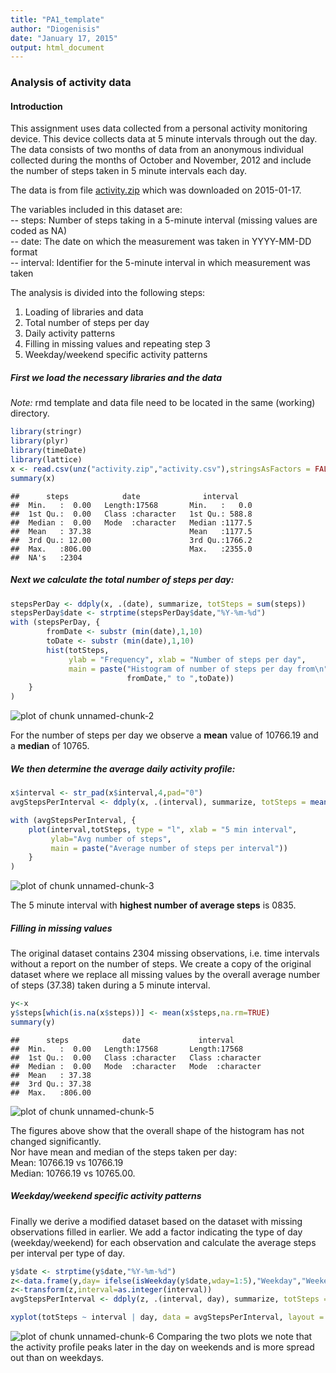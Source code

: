 ```yaml
---
title: "PA1_template"
author: "Diogenisis"
date: "January 17, 2015"
output: html_document
---
```


### Analysis of activity data

#### Introduction

This assignment uses data collected from a personal activity monitoring device. This device collects data at 5 minute intervals through out the day. The data consists of two months of data from an anonymous individual collected during the months of October and November, 2012 and include the number of steps taken in 5 minute intervals each day.

The data is from file 
[activity.zip](https://d396qusza40orc.cloudfront.net/repdata%2Fdata%2Factivity.zip)
    which was downloaded on 2015-01-17.
    
The variables included in this dataset are:  
-- steps: Number of steps taking in a 5-minute interval (missing values are
coded as NA)  
-- date: The date on which the measurement was taken in YYYY-MM-DD
format  
-- interval: Identifier for the 5-minute interval in which measurement was taken

The analysis is divided into the following steps:  
1. Loading of libraries and data  
2. Total number of steps per day  
3. Daily activity patterns  
4. Filling in missing values and repeating step 3  
5. Weekday/weekend specific activity patterns  

##### First we load the necessary libraries and the data

*Note:* rmd template and data file need to be located in the same (working) directory.


```r
library(stringr)
library(plyr)
library(timeDate)
library(lattice)
x <- read.csv(unz("activity.zip","activity.csv"),stringsAsFactors = FALSE)
summary(x)
```

```
##      steps            date              interval     
##  Min.   :  0.00   Length:17568       Min.   :   0.0  
##  1st Qu.:  0.00   Class :character   1st Qu.: 588.8  
##  Median :  0.00   Mode  :character   Median :1177.5  
##  Mean   : 37.38                      Mean   :1177.5  
##  3rd Qu.: 12.00                      3rd Qu.:1766.2  
##  Max.   :806.00                      Max.   :2355.0  
##  NA's   :2304
```

##### Next we calculate the total number of steps per day:


```r
stepsPerDay <- ddply(x, .(date), summarize, totSteps = sum(steps))
stepsPerDay$date <- strptime(stepsPerDay$date,"%Y-%m-%d")
with (stepsPerDay, {
        fromDate <- substr (min(date),1,10)
        toDate <- substr (min(date),1,10)
        hist(totSteps,
             ylab = "Frequency", xlab = "Number of steps per day",
             main = paste("Histogram of number of steps per day from\n", 
                          fromDate," to ",toDate))    
    }
)
```

![plot of chunk unnamed-chunk-2](figure/unnamed-chunk-2-1.png) 
  
For the number of steps per day we observe a **mean** value of 
10766.19 and a **median** of 10765.  
  
##### We then determine the average daily activity profile:


```r
x$interval <- str_pad(x$interval,4,pad="0")
avgStepsPerInterval <- ddply(x, .(interval), summarize, totSteps = mean(steps,na.rm=TRUE))

with (avgStepsPerInterval, {
    plot(interval,totSteps, type = "l", xlab = "5 min interval",
         ylab="Avg number of steps", 
         main = paste("Average number of steps per interval"))
    }   
)
```

![plot of chunk unnamed-chunk-3](figure/unnamed-chunk-3-1.png) 
  
The 5 minute interval with **highest number of average steps** is 
0835.  


##### Filling in missing values

The original dataset contains 2304 missing observations, i.e. time intervals without a report on the number of steps. 
We create a copy of the original dataset where we replace all missing values by the overall average number of steps (37.38) taken during a 5 minute interval.

```r
y<-x
y$steps[which(is.na(x$steps))] <- mean(x$steps,na.rm=TRUE)
summary(y)
```

```
##      steps            date             interval        
##  Min.   :  0.00   Length:17568       Length:17568      
##  1st Qu.:  0.00   Class :character   Class :character  
##  Median :  0.00   Mode  :character   Mode  :character  
##  Mean   : 37.38                                        
##  3rd Qu.: 37.38                                        
##  Max.   :806.00
```
![plot of chunk unnamed-chunk-5](figure/unnamed-chunk-5-1.png) 
  
The figures above show that the overall shape of the histogram has not changed significantly.  
Nor have mean and median of the steps taken per day:  
Mean:   10766.19 vs
10766.19  
Median: 10766.19 vs
10765.00.  
  
##### Weekday/weekend specific activity patterns

Finally we derive a modified dataset based on the dataset with missing observations filled in earlier. We add a factor indicating the type of day (weekday/weekend) for each observation and calculate the average steps per interval per type of day.


```r
y$date <- strptime(y$date,"%Y-%m-%d")
z<-data.frame(y,day= ifelse(isWeekday(y$date,wday=1:5),"Weekday","Weekend"))
z<-transform(z,interval=as.integer(interval))
avgStepsPerInterval <- ddply(z, .(interval, day), summarize, totSteps = mean(steps,na.rm=TRUE))

xyplot(totSteps ~ interval | day, data = avgStepsPerInterval, layout = c(1, 2), type = 'l', ylab = "Average steps per 5 min interval")
```

![plot of chunk unnamed-chunk-6](figure/unnamed-chunk-6-1.png) 
Comparing the two plots we note that the activity profile peaks later in the day on weekends and is more spread out than on weekdays.

